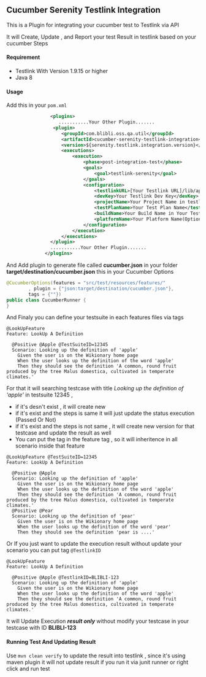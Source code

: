 Cucumber Serenity Testlink Integration
--------------------------
This is a Plugin for integrating your cucumber test to Testlink via API 

It will Create, Update , and Report your test Result in testlink based on your cucumber Steps

#### Requirement
- Testlink With Version 1.9.15 or higher 
- Java 8 

#### Usage
 
Add this in your ```pom.xml```

```xml
                <plugins>
                   ...........Your Other Plugin.......
                 <plugin>
                    <groupId>com.blibli.oss.qa.util</groupId>
                    <artifactId>cucumber-serenity-testlink-integration</artifactId>
                    <version>${serenity.testlink.integration.version}</version>
                    <executions>
                        <execution>
                            <phase>post-integration-test</phase>
                            <goals>
                                <goal>testlink-serenity</goal>
                            </goals>
                            <configuration>
                                <testlinkURL>[Your Testlink URL]/lib/api/xmlrpc/v1/xmlrpc.php</testlinkURL>
                                <devKey>Your Testlink Dev Key</devKey>
                                <projectName>Your Project Name in testlink (Ex Finance , Android Apps)</projectName>
                                <testPlanName>Your Test Plan Name</testPlanName>
                                <buildName>Your Build Name in Your Test Plan Name</buildName>
                                <platformName>Your Platform Name(Optional)</platformName>
                            </configuration>
                        </execution>
                    </executions>
                </plugin>
                ...........Your Other Plugin.......
              </plugins>
``` 
And Add plugin to generate file called **cucumber.json** in your folder **target/destination/cucumber.json** this in your Cucumber Options
```java
@CucumberOptions(features = "src/test/resources/features/"
        , plugin = {"json:target/destination/cucumber.json"},
        tags = {""})
public class CucumberRunner {
}
```
And Finaly you can define your testsuite in each features files via tags
```gherkin
@LookUpFeature 
Feature: LookUp A Definition

  @Positive @Apple @TestSuiteID=12345
  Scenario: Looking up the definition of 'apple'
    Given the user is on the Wikionary home page
    When the user looks up the definition of the word 'apple'
    Then they should see the definition 'A common, round fruit produced by the tree Malus domestica, cultivated in temperate climates.'
```
For that it will searching testcase with title _Looking up the definition of 'apple'_ in testsuite 12345 , 
- if it's desn't exist , it will create new
- if it's exist and the steps is same it will just update the status execution (Passed Or Not)
- if it's exist and the steps is not same , it will create new version for that testcase and update the result as well
- You can put the tag in the feature tag , so it will inheritence in all scenario inside that feature

```gherkin
@LookUpFeature @TestSuiteID=12345
Feature: LookUp A Definition

  @Positive @Apple 
  Scenario: Looking up the definition of 'apple'
    Given the user is on the Wikionary home page
    When the user looks up the definition of the word 'apple'
    Then they should see the definition 'A common, round fruit produced by the tree Malus domestica, cultivated in temperate climates.'
  @Positive @Pear 
  Scenario: Looking up the definition of 'pear'
    Given the user is on the Wikionary home page
    When the user looks up the definition of the word 'pear'
    Then they should see the definition 'pear is ....'
``` 

Or If you just want to update the execution result without update your scenario you can put tag `@TestlinkID`
```gherkin
@LookUpFeature 
Feature: LookUp A Definition

  @Positive @Apple @TestlinkID=BLIBLI-123
  Scenario: Looking up the definition of 'apple'
    Given the user is on the Wikionary home page
    When the user looks up the definition of the word 'apple'
    Then they should see the definition 'A common, round fruit produced by the tree Malus domestica, cultivated in temperate climates.'
```

It will Update Execution ***result only*** without modify your testcase in your testcase with ID **BLIBLI-123**

#### Running Test And Updating Result

Use `mvn clean verify` to update the result into testlink , since it's using maven plugin it will not update result if you run it via junit runner or right click and run test